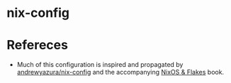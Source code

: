 # nix-config


# Refereces
- Much of this configuration is inspired and propagated by [andrewyazura/nix-config](https://github.com/andrewyazura/nix-config) and the accompanying [NixOS & Flakes](https://nixos-and-flakes.thiscute.world/) book.
